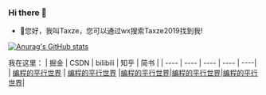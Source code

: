 ### Hi there 👋
- 👀您好，我叫Taxze，您可以通过wx搜索Taxze2019找到我!

[![Anurag's GitHub stats](https://github-readme-stats.vercel.app/api?username=taxze6)](https://github.com/anuraghazra/github-readme-stats)

我在这里：
|  掘金   |  CSDN  |  bilibili  |   知乎  | 简书 |
|  ----   | ----   |  ----  | ----    | ----|
| [编程的平行世界](https://juejin.cn/user/598591926699358)  | [编程的平行世界](https://blog.csdn.net/txaz6) |[编程的平行世界](https://space.bilibili.com/494742622)|[编程的平行世界](https://www.zhihu.com/people/taxze)|[编程的平行世界](https://www.jianshu.com/u/0cf1892ddfd9)|
